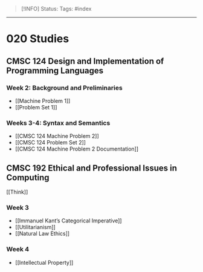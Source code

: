 > [!INFO]
> Status:
> Tags: #index

----
# 020 Studies
## CMSC 124 Design and Implementation of Programming Languages
### Week 2: Background and Preliminaries
- [[Machine Problem 1]]
- [[Problem Set 1]]
### Weeks 3-4: Syntax and Semantics
- [[CMSC 124 Machine Problem 2]]
- [[CMSC 124 Problem Set 2]]
- [[CMSC 124 Machine Problem 2 Documentation]]


## CMSC 192 Ethical and Professional Issues in Computing
[[Think]]
### Week 3
- [[Immanuel Kant’s Categorical Imperative]]
- [[Utilitarianism]]
- [[Natural Law Ethics]]
### Week 4
- [[Intellectual Property]]
